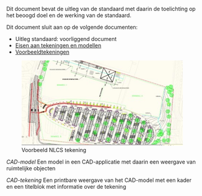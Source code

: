 Dit document bevat de uitleg van de standaard met daarin de toelichting op het beoogd doel en de werking van de standaard. 

Dit document sluit aan op de volgende documenten:


* Uitleg standaard: voorliggend document
* [Eisen aan tekeningen en modellen](https://nl-digigo.github.io/NLCS/requirementscadmodels/)
* [Voorbeeldtekeningen](https://www.nl-digigo.nl/p/432/Leren-van-anderen)



<figure>
<img src="../../media/voorbeeldtekening.jpg" alt="Visuele weergave van een NLCS tekening.">
<figcaption>Voorbeeld NLCS tekening</caption>
</figure>

<p><dfn data-lt="CAD-model|CAD-modellen">CAD-model</dfn> Een model in een CAD-applicatie met daarin een weergave van ruimtelijke objecten</p>

<p><dfn data-lt="CAD-tekening|CAD-tekeningen">CAD-tekening</dfn> Een printbare weergave van het CAD-model met een kader en een titelblok met informatie over de tekening</p>